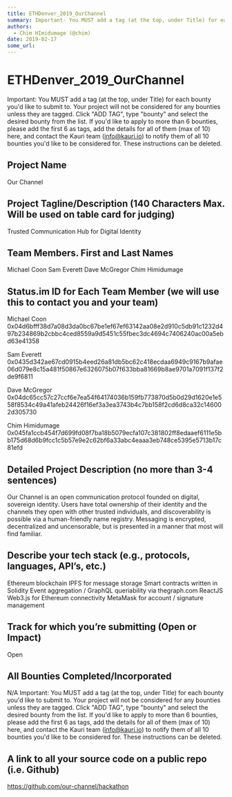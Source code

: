 ```yaml
---
title: ETHDenver_2019_OurChannel
summary: Important- You MUST add a tag (at the top, under Title) for each bounty youd like to submit to. Your project will not be considered for any bounties unless they are tagged. Click ADD TAG, type bounty and select the desired bounty from the list. If youd like to apply to more than 6 bounties, please add the first 6 as tags, add the details for all of them (max of 10) here, and contact the Kauri team (info@kauri.io) to notify them of all 10 bounties youd like to be considered for. These instruction
authors:
  - Chim HImidumage (@chim)
date: 2019-02-17
some_url: 
---
```


# ETHDenver_2019_OurChannel



Important: You MUST add a tag (at the top, under Title) for each bounty you'd like to submit to. Your project will not be considered for any bounties unless they are tagged. Click "ADD TAG", type  "bounty" and select the desired bounty from the list. If you'd like to apply to more than 6 bounties, please add the first 6 as tags, add the details for all of them (max of 10) here, and contact the Kauri team (info@kauri.io) to notify them of all 10 bounties you'd like to be considered for. These instructions can be deleted.

## Project Name
Our Channel

## Project Tagline/Description (140 Characters Max. Will be used on table card for judging)
Trusted Communication Hub for Digital Identity

## Team Members. First and Last Names
Michael Coon
Sam Everett
Dave McGregor
Chim Himidumage
## Status.im ID for Each Team Member (we will use this to contact you and your team)

Michael Coon
0x04d6bfff38d7a08d3da0bc67be1ef67ef63142aa08e2d910c5db91c1232d497b234869b2cbbc4ced8559a9d5451c55fbec3dc4694c7406240ac00a5ebd63e41358

Sam Everett
0x0435d342ae67cd0915b4eed26a81db5bc62c418ecdaa6949c9167b9afae06d079e8c15a481f50867e6326075b07f633bba81669b8ae9701a7091f137f2de9f6811

Dave McGregor
0x04dc65cc57c27ccf6e7ea54f64174036b159fb773870d5b0d29d1620e1e558f8534c49a41afeb24426f16ef3a3ea3743b4c7bb158f2cd6d8ca32c146002d305730

Chim Himidumage
0x045fa1ccb454f7d699fd08f7ba18b5079ecfa107c381802ff8edaaef6111e5bb175d68d6b9fcc1c5b57e9e2c62bf6a33abc4eaaa3eb748ce5395e5713b17c81efd



## Detailed Project Description (no more than 3-4 sentences)
Our Channel is an open communication protocol founded on digital, sovereign identity. Users have total ownership of their identity and the channels they open with other trusted individuals, and discoverability is possible via a human-friendly name registry. Messaging is encrypted, decentralized and uncensorable, but is presented in a manner that most will find familiar.

## Describe your tech stack (e.g., protocols, languages, API’s, etc.)
Ethereum blockchain
IPFS for message storage
Smart contracts written in Solidity
Event aggregation / GraphQL queriability via thegraph.com 
ReactJS
Web3.js for Ethereum connectivity
MetaMask for account / signature management


## Track for which you’re submitting (Open or Impact)
Open

## All Bounties Completed/Incorporated
N/A
Important: You MUST add a tag (at the top, under Title) for each bounty you'd like to submit to. Your project will not be considered for any bounties unless they are tagged. Click "ADD TAG", type  "bounty" and select the desired bounty from the list. If you'd like to apply to more than 6 bounties, please add the first 6 as tags, add the details for all of them (max of 10) here, and contact the Kauri team (info@kauri.io) to notify them of all 10 bounties you'd like to be considered for. These instructions can be deleted.

## A link to all your source code on a public repo (i.e. Github)
https://github.com/our-channel/hackathon



